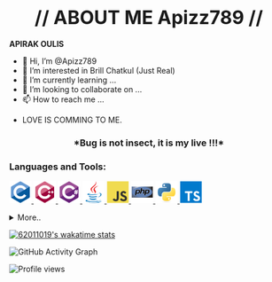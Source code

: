 <CENTER><p align="center"><h1><big><b>// ABOUT ME Apizz789 //</b></big></h1></p></CENTER>

**APIRAK OULIS**

- 👋 Hi, I’m @Apizz789
- 👀 I’m interested in Brill Chatkul (Just Real)
- 🌱 I’m currently learning ...
- 💞️ I’m looking to collaborate on ...
- 📫 How to reach me ...
* LOVE IS COMMING TO ME. 

<h3 align="center"><b>*Bug is not insect, it is my live !!!*</b></h3>


<h3 align="left">Languages and Tools:</h3>
<p align="left"> <a href="https://www.cprogramming.com/" target="_blank"> <img src="https://raw.githubusercontent.com/devicons/devicon/master/icons/c/c-original.svg" alt="c" width="40" height="40"/> </a> <a href="https://www.w3schools.com/cpp/" target="_blank"> <img src="https://raw.githubusercontent.com/devicons/devicon/master/icons/cplusplus/cplusplus-original.svg" alt="cplusplus" width="40" height="40"/> </a> <a href="https://www.w3schools.com/cs/" target="_blank"> <img src="https://raw.githubusercontent.com/devicons/devicon/master/icons/csharp/csharp-original.svg" alt="csharp" width="40" height="40"/> </a> <a href="https://www.java.com" target="_blank"> <img src="https://raw.githubusercontent.com/devicons/devicon/master/icons/java/java-original.svg" alt="java" width="40" height="40"/> </a> <a href="https://developer.mozilla.org/en-US/docs/Web/JavaScript" target="_blank"> <img src="https://raw.githubusercontent.com/devicons/devicon/master/icons/javascript/javascript-original.svg" alt="javascript" width="40" height="40"/> </a> <a href="https://www.php.net" target="_blank"> <img src="https://raw.githubusercontent.com/devicons/devicon/master/icons/php/php-original.svg" alt="php" width="40" height="40"/> </a> <a href="https://www.python.org" target="_blank"> <img src="https://raw.githubusercontent.com/devicons/devicon/master/icons/python/python-original.svg" alt="python" width="40" height="40"/> </a> <a href="https://www.typescriptlang.org/" target="_blank"> <img src="https://raw.githubusercontent.com/devicons/devicon/master/icons/typescript/typescript-original.svg" alt="typescript" width="40" height="40"/> </a> </p>


<details>
  <summary>More..</summary>
  <br>
  <p><i> Apizzz </i><p>

  - I stay at **[Facebook](https://www.facebook.com/nongpluemapirakoulis)** Pls let me know by your name.
  - I want to go travel. ⭐️
  - I like AKB48.
    
    ![GitHub stats](https://github-readme-stats.vercel.app/api?username=Apizz789&show_icons=true&theme=algolia)  

  <br><br>
</details>

[![62011019's wakatime stats](https://github-readme-stats.vercel.app/api/wakatime?username=62011019)](https://github.com/anuraghazra/github-readme-stats)

![GitHub Activity Graph](https://activity-graph.herokuapp.com/graph?username=Apizz789)  

![Profile views](https://gpvc.arturio.dev/Apizz789)  
